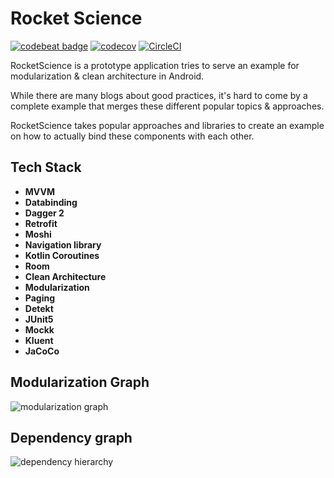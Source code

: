 # Rocket Science

[![codebeat badge](https://codebeat.co/badges/b009ceb8-bc61-4a17-b7f1-8321dd155ed9)](https://codebeat.co/a/melih-aksoy/projects/github-com-melihaksoy-rocketscience-master) [![codecov](https://codecov.io/gh/melihaksoy/RocketScience/branch/master/graph/badge.svg?token=pXPKpV5dz6)](https://codecov.io/gh/melihaksoy/RocketScience) [![CircleCI](https://circleci.com/gh/melihaksoy/RocketScience/tree/master.svg?style=svg&circle-token=705e399a0116be0a5bb10bddc72fc7ef19b568e3)](https://circleci.com/gh/melihaksoy/RocketScience/tree/master)  

RocketScience is a prototype application tries to serve an example for modularization & clean architecture in Android.

While there are many blogs about good practices, it's hard to come by a complete example that merges these different popular topics & approaches.

RocketScience takes popular approaches and libraries to create an example on how to actually bind these components with each other.

## Tech Stack
- **MVVM**
- **Databinding**
- **Dagger 2**
- **Retrofit**
- **Moshi**
- **Navigation library**
- **Kotlin Coroutines**
- **Room**
- **Clean Architecture**
- **Modularization**
- **Paging**
- **Detekt**
- **JUnit5**
- **Mockk**
- **Kluent**
- **JaCoCo**

## Modularization Graph
![modularization graph](https://github.com/melihaksoy/RocketScience/blob/docs/module_graph.png)

## Dependency graph
![dependency hierarchy](https://github.com/melihaksoy/RocketScience/blob/docs/dependency_hierarchy.png)
